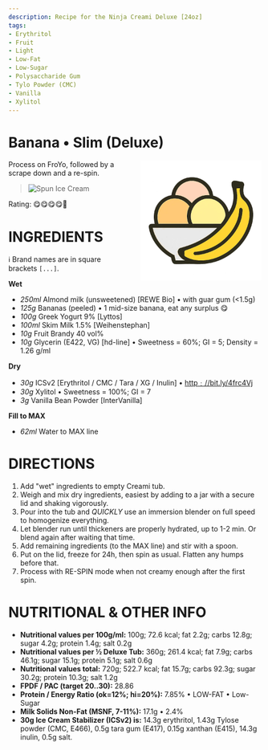 ```yaml
---
description: Recipe for the Ninja Creami Deluxe [24oz]
tags:
- Erythritol
- Fruit
- Light
- Low-Fat
- Low-Sugar
- Polysaccharide Gum
- Tylo Powder (CMC)
- Vanilla
- Xylitol
---
```

# Banana • Slim (Deluxe)
<img style="float: right; margin-left: 1.5em;" width=240 alt="Logo" src="https://raw.githubusercontent.com/jhermann/ice-creamery/refs/heads/main/assets/banana-ice-cream-logo.png" />

Process on FroYo, followed by a scrape down and a re-spin.

> <img width=360 alt="Spun Ice Cream" src="banana-slim_2025-06-02.jpg" class="zoomable" />

Rating: 😋😋😋😋🍌

# INGREDIENTS

ℹ️ Brand names are in square brackets `[...]`.

**Wet**

  - _250ml_ Almond milk (unsweetened) [REWE Bio] • with guar gum (<1.5g)
  - _125g_ Bananas (peeled) • 1 mid-size banana, eat any surplus 😋
  - _100g_ Greek Yogurt 9% [Lyttos]
  - _100ml_ Skim Milk 1.5% [Weihenstephan]
  - _10g_ Fruit Brandy 40 vol%
  - _10g_ Glycerin (E422, VG) [hd-line] • Sweetness = 60%; GI = 5; Density = 1.26 g/ml

**Dry**

  - _30g_ ICSv2 [Erythritol / CMC / Tara / XG / Inulin] • [http﹕//bit.ly/4frc4Vj](https://github.com/jhermann/ice-creamery/tree/main/recipes/Ice%20Cream%20Stabilizer%20%28ICS%29)
  - _30g_ Xylitol • Sweetness = 100%; GI = 7
  - _3g_ Vanilla Bean Powder [InterVanilla]

**Fill to MAX**

  - _62ml_ Water to MAX line

# DIRECTIONS

 1. Add "wet" ingredients to empty Creami tub.
 1. Weigh and mix dry ingredients, easiest by adding to a jar with a secure lid and shaking vigorously.
 1. Pour into the tub and *QUICKLY* use an immersion blender on full speed to homogenize everything.
 1. Let blender run until thickeners are properly hydrated, up to 1-2 min. Or blend again after waiting that time.
 1. Add remaining ingredients (to the MAX line) and stir with a spoon.
 1. Put on the lid, freeze for 24h, then spin as usual. Flatten any humps before that.
 1. Process with RE-SPIN mode when not creamy enough after the first spin.

# NUTRITIONAL & OTHER INFO
- **Nutritional values per 100g/ml:** 100g; 72.6 kcal; fat 2.2g; carbs 12.8g; sugar 4.2g; protein 1.4g; salt 0.2g
- **Nutritional values per ½ Deluxe Tub:** 360g; 261.4 kcal; fat 7.9g; carbs 46.1g; sugar 15.1g; protein 5.1g; salt 0.6g
- **Nutritional values total:** 720g; 522.7 kcal; fat 15.7g; carbs 92.3g; sugar 30.2g; protein 10.3g; salt 1.2g
- **FPDF / PAC (target 20..30):** 28.86
- **Protein / Energy Ratio (ok=12%; hi=20%):** 7.85% • LOW-FAT • Low-Sugar
- **Milk Solids Non-Fat (MSNF, 7-11%):** 17.1g • 2.4%
- **30g Ice Cream Stabilizer (ICSv2) is:** 14.3g erythritol, 1.43g Tylose powder (CMC, E466), 
0.5g tara gum (E417), 0.15g xanthan (E415),
14.3g inulin, 0.5g salt.
